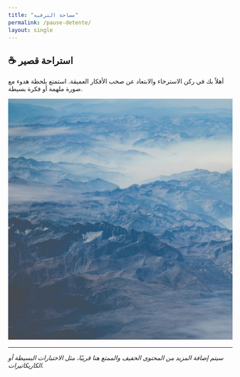 ```yaml
---
title: "مساحة الترفيه"
permalink: /pause-detente/
layout: single
---
```




## ☕ استراحة قصير

أهلاً بك في ركن الاسترخاء والابتعاد عن صخب الأفكار العميقة. استمتع بلحظة هدوء مع صورة ملهمة أو فكرة بسيطة.

![صورة للاسترخاء](/assets/images/relax.jpg)

---

*سيتم إضافة المزيد من المحتوى الخفيف والممتع هنا قريبًا، مثل الاختبارات البسيطة أو الكاريكاتيرات.*
